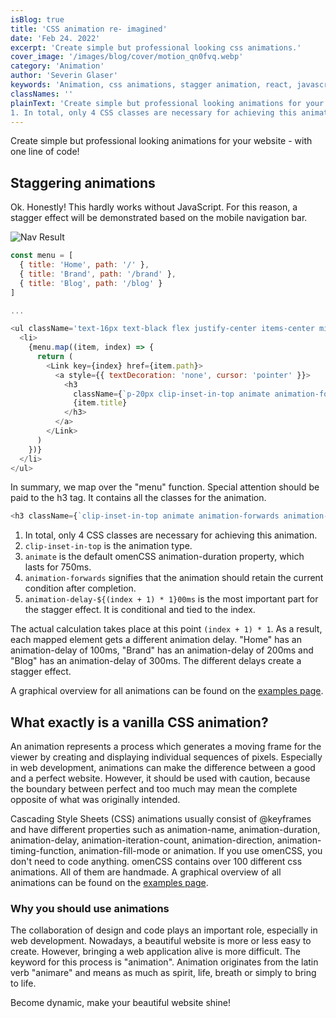 ```yaml
---
isBlog: true
title: 'CSS animation re- imagined'
date: 'Feb 24. 2022'
excerpt: 'Create simple but professional looking css animations.'
cover_image: '/images/blog/cover/motion_qn0fvq.webp'
category: 'Animation'
author: 'Severin Glaser'
keywords: 'Animation, css animations, stagger animation, react, javascript'
classNames: ''
plainText: 'Create simple but professional looking animations for your website - with one line of code! What exactly is a vanilla CSS animation? An animation represents a process which generates a moving frame for the viewer by creating and displaying individual sequences of pixels. Especially in web development, animations can make the difference between a good and a perfect website. However, it should be with caution, because the boundary between perfect and too much may mean the complete opposite of what was originally intended. In this context, I would like to examine various methods that may assist a web developer when working with animations. Cascading Style Sheets (CSS) animations usually consist of @keyframes and have different properties such as animation-name, animation-duration, animation-delay, animation-iteration-count, animation-direction, animation-timing-function, animation-fill-mode or animation. If you use omenCSS, you do not need to code anything. omenCSS contains over 100 different css animations. All of them are handmade. A graphical overview of all animations can be found on the examples page. Why you should use animations? The collaboration of design and code plays an important role, especially in web development. Nowadays, a beautiful website is more or less easy to create. However, bringing a web application alive is more difficult. The keyword for this process is "animation". Animation originates from the latin verb "animare" and means as much as spirit, life, breath or simply to bring to life. Animations can turn your beautiful website into a dynamic and interactive website. Nevertheless, you should be careful not to use too many different animations consecutively - as this might affect the user experiance. Staggering animations Ok. Honestly! This hardly works without JavaScript. For this reason, a stagger effect will be demonstrated based on the mobile navigation bar. In summary, we map over the "menu" function. Special attention should be paid to the h3 tag. It contains all the classes for the animation.
1. In total, only 4 CSS classes are necessary for achieving this animation. 2. `clip-inset-in-top` is the animation type. 3. `animate` is the default omenCSS animation-duration property, which lasts for 750ms. 4. `animation-forwards` signifies that the animation should retain the current condition after completion. 5. `animation-delay-${(index + 1) \* 1}00ms` is the most important part for the stagger effect. It is conditional and tied to the index. The actual calculation takes place at this point `(index + 1) \* 1`. As a result, each mapped element gets a different animation delay. "Home" has an animation-delay of 100ms, "Brand" has an animation-delay of 200ms and "Blog" has an animation-delay of 300ms. The different delays create a stagger effect. Become dynamic, make your beautiful website shine!'
---
```


Create simple but professional looking animations for your website - with one line of code!

## Staggering animations

Ok. Honestly! This hardly works without JavaScript. For this reason, a stagger effect will be demonstrated based on the mobile navigation bar.

![Nav Result](/images/blog/blogcontent/mobile-nav_edkd2s.gif?style=centerme)

```js
const menu = [
  { title: 'Home', path: '/' },
  { title: 'Brand', path: '/brand' },
  { title: 'Blog', path: '/blog' }
]

...

<ul className='text-16px text-black flex justify-center items-center min-h-100per flex-col text-left'>
  <li>
    {menu.map((item, index) => {
      return (
        <Link key={index} href={item.path}>
          <a style={{ textDecoration: 'none', cursor: 'pointer' }}>
            <h3
              className={`p-20px clip-inset-in-top animate animation-forwards animation-delay-${(index + 1) * 1}00ms`}>
              {item.title}
            </h3>
          </a>
        </Link>
      )
    })}
  </li>
</ul>
```

In summary, we map over the "menu" function. Special attention should be paid to the h3 tag. It contains all the classes for the animation.

```js
<h3 className={`clip-inset-in-top animate animation-forwards animation-delay-${(index + 1) * 1}00ms`}>{item.title}</h3>
```

1. In total, only 4 CSS classes are necessary for achieving this animation.
2. `clip-inset-in-top` is the animation type.
3. `animate` is the default omenCSS animation-duration property, which lasts for 750ms.
4. `animation-forwards` signifies that the animation should retain the current condition after completion.
5. `animation-delay-${(index + 1) * 1}00ms` is the most important part for the stagger effect. It is conditional and tied to the index.

The actual calculation takes place at this point `(index + 1) * 1`. As a result, each mapped element gets a different animation delay. "Home" has an animation-delay of 100ms, "Brand" has an animation-delay of 200ms and "Blog" has an animation-delay of 300ms. The different delays create a stagger effect.

A graphical overview for all animations can be found on the [examples page](/docs/animation/example).

## What exactly is a vanilla CSS animation?

An animation represents a process which generates a moving frame for the viewer by creating and displaying individual sequences of pixels. Especially in web development, animations can make the difference between a good and a perfect website. However, it should be used with caution, because the boundary between perfect and too much may mean the complete opposite of what was originally intended.

Cascading Style Sheets (CSS) animations usually consist of @keyframes and have different properties such as animation-name, animation-duration, animation-delay, animation-iteration-count, animation-direction, animation-timing-function, animation-fill-mode or animation. If you use omenCSS, you don't need to code anything. omenCSS contains over 100 different css animations. All of them are handmade. A graphical overview of all animations can be found on the [examples page](/docs/animation/example).

### Why you should use animations

The collaboration of design and code plays an important role, especially in web development. Nowadays, a beautiful website is more or less easy to create. However, bringing a web application alive is more difficult. The keyword for this process is "animation". Animation originates from the latin verb "animare" and means as much as spirit, life, breath or simply to bring to life.

Become dynamic, make your beautiful website shine!
